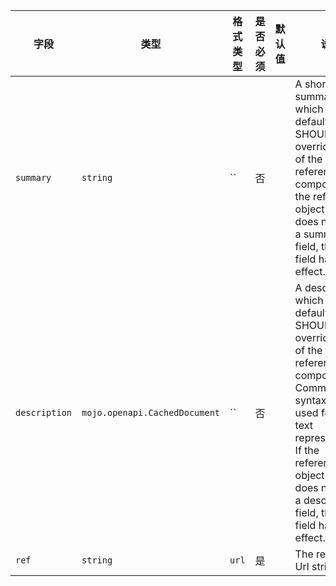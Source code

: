 | 字段 | 类型 | 格式类型 | 是否必须 | 默认值 | 说明 |
|---|---|---|---|---|---|
| `summary` | `string` | `` | 否 |  | A short summary which by default SHOULD override that of the referenced component. If the referenced object-type does not allow a summary field, then this field has no effect. |
| `description` | `mojo.openapi.CachedDocument` | `` | 否 |  | A description which by default SHOULD override that of the referenced component. CommonMark syntax MAY be used for rich text representation. If the referenced object-type does not allow a description field, then this field has no effect. |
| `ref` | `string` | `url` | 是 |  | The reference Url string. |
